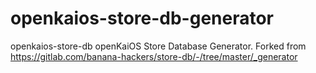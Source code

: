 # openkaios-store-db-generator
openkaios-store-db openKaiOS Store Database Generator. Forked from https://gitlab.com/banana-hackers/store-db/-/tree/master/_generator
